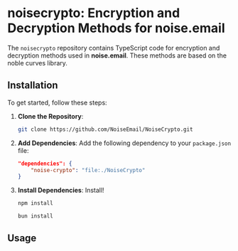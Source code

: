 # noisecrypto: Encryption and Decryption Methods for noise.email

The `noisecrypto` repository contains TypeScript code for encryption and decryption methods used in **noise.email**. These methods are based on the noble curves library.

## Installation

To get started, follow these steps:

1. **Clone the Repository**:
    ```bash
    git clone https://github.com/NoiseEmail/NoiseCrypto.git
    ```

2. **Add Dependencies**:
    Add the following dependency to your `package.json` file:
    ```json
    "dependencies": {
        "noise-crypto": "file:./NoiseCrypto"
    }
    ```

3. **Install Dependencies**:
    Install!
    ```bash
    npm install
    ```
    ```bash
    bun install
    ```

## Usage
